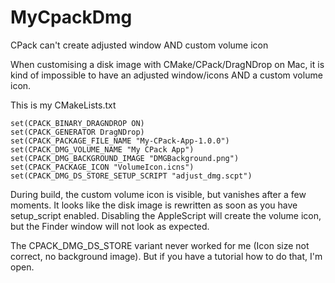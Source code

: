 # MyCpackDmg
CPack can't create adjusted window AND custom volume icon

When customising a disk image with CMake/CPack/DragNDrop on Mac, it is kind of impossible to have an adjusted window/icons AND a custom volume icon.

This is my CMakeLists.txt

    set(CPACK_BINARY_DRAGNDROP ON)
    set(CPACK_GENERATOR DragNDrop)
    set(CPACK_PACKAGE_FILE_NAME "My-CPack-App-1.0.0")
    set(CPACK_DMG_VOLUME_NAME "My CPack App")
    set(CPACK_DMG_BACKGROUND_IMAGE "DMGBackground.png")
    set(CPACK_PACKAGE_ICON "VolumeIcon.icns")
    set(CPACK_DMG_DS_STORE_SETUP_SCRIPT "adjust_dmg.scpt")

During build, the custom volume icon is visible, but vanishes after a few moments. It looks like the disk image is rewritten as soon as you have setup_script enabled. Disabling the AppleScript will create the volume icon, but the Finder window will not look as expected.


The CPACK_DMG_DS_STORE variant never worked for me (Icon size not correct, no background image). But if you have a tutorial how to do that, I'm open.
